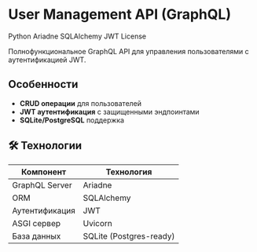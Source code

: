 # User Management API (GraphQL)

Python
Ariadne
SQLAlchemy
JWT
License

Полнофункциональное GraphQL API для управления пользователями с аутентификацией JWT.

## Особенности

- **CRUD операции** для пользователей
- **JWT аутентификация** с защищенными эндпоинтами
- **SQLite/PostgreSQL** поддержка

## 🛠 Технологии

| Компонент       | Технология           |
|----------------|----------------------|
| GraphQL Server | Ariadne              |
| ORM            | SQLAlchemy           |
| Аутентификация | JWT                  |
| ASGI сервер    | Uvicorn              |
| База данных    | SQLite (Postgres-ready) |
